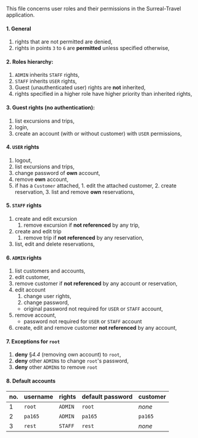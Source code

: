 This file concerns user roles and their permissions in the Surreal-Travel application.

#### 1. General
  1. rights that are not permitted are denied,
  2. rights in points ```3``` to ```6``` are **permitted** unless specified otherwise,

#### 2. Roles hierarchy:
  1.  ```ADMIN``` inherits ```STAFF``` rights,
  2. ```STAFF``` inherits ```USER``` rights,
  3. Guest (unauthenticated user) rights are **not** inherited,
  4. rights specified in a higher role have higher priority than inherited rights,

#### 3. Guest rights (no authentication):
  1. list excursions and trips,
  2. login,
  3. create an account (with or without customer) with ```USER``` permissions,

#### 4. ```USER``` rights
  1. logout,
  2. list excursions and trips,
  3. change password of **own** account,
  4. remove **own** account,
  5. if has a ```Customer``` attached,
    1. edit the attached customer,
    2. create reservation,
    3. list and remove **own** reservations,

#### 5. ```STAFF``` rights
  1. create and edit excursion
     1. remove excursion if **not referenced** by any trip,
  2. create and edit trip
      1. remove trip if **not referenced** by any reservation,
  3. list, edit and delete reservations,

#### 6. ```ADMIN``` rights
  1. list customers and accounts,
  2. edit customer,
  3. remove customer if **not referenced** by any account or reservation,
  3. edit account
      1. change user rights,
      2. change password,
        * original password not required for ```USER``` or ```STAFF``` account,
  4. remove account,
      * password not required for ```USER``` or ```STAFF``` account
  5. create, edit and remove customer **not referenced** by any account,

#### 7. Exceptions for ```root```
  1. **deny** §*4.4* (removing own account) to ```root```,
  2. **deny** other ```ADMIN```s to change ```root```'s password,
  3. **deny** other ```ADMIN```s to remove ```root```

#### 8. Default accounts

| no. | username    | rights      | default password | customer    |
|-----|-------------|-------------|------------------|-------------|
| 1   | ```root```  | ```ADMIN``` | ```root```       | *none*      |
| 2   | ```pa165``` | ```ADMIN``` | ```pa165```      | ```pa165``` |
| 3   | ```rest```  | ```STAFF``` | ```rest```       | *none*      |
